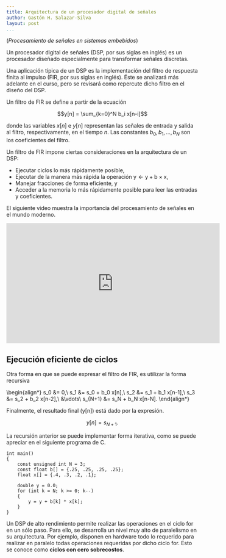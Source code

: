 ```yaml
---
title: Arquitectura de un procesador digital de señales
author: Gastón H. Salazar-Silva
layout: post
...
```


(*Procesamiento de señales en sistemas embebidos*)

Un procesador digital de señales (DSP, por sus siglas en inglés) es un procesador diseñado especialmente para transformar señales discretas.

Una aplicación típica de un DSP es la implementación del filtro de respuesta finita al impulso (FIR, por sus siglas en inglés). Éste se analizará más adelante en el curso, pero se revisará como repercute dicho filtro en el diseño del DSP.

Un filtro de FIR se define a partir de la ecuación


$$y[n] = \sum_{k=0}^N b_i x[n-i]$$

donde las variables $x[n]$ e $y[n]$ representan las señales de entrada y salida al filtro, respectivamente, en el tiempo $n$. Las constantes $b_0, b_1, \ldots, b_N$ son los coeficientes del filtro.

Un filtro de FIR impone ciertas consideraciones en la arquitectura de un DSP:

* Ejecutar ciclos lo más rápidamente posible,
* Ejecutar de la manera más rápida la operación y ← y + b × x,
* Manejar fracciones de forma eficiente, y
* Acceder a la memoria lo más rápidamente posible para leer las entradas y coeficientes.

El siguiente video muestra la importancia del procesamiento de señales en el mundo moderno.

<iframe width="560" height="315" src="https://www.youtube.com/embed/EErkgr1MWw0" frameborder="0" allow="accelerometer; autoplay; clipboard-write; encrypted-media; gyroscope; picture-in-picture" allowfullscreen></iframe>

## Ejecución eficiente de ciclos

Otra forma en que se puede expresar el filtro de FIR, es utilizar la forma recursiva



\begin{align*} s_0 &= 0,\\ s_1 &= s_0 + b_0 x[n],\\ s_2 &= s_1 + b_1 x[n-1],\\ s_3 &= s_2 + b_2 x[n-2],\\ &\vdots\\ s_{N+1} &= s_N + b_N x[n-N]. \end{align*}

Finalmente, el resultado final \(y[n]\) está dado por la expresión.

$$y[n] = s_{N+1}.$$

La recursión anterior se puede implementar forma iterativa, como se puede apreciar en el siguiente programa de C.

~~~{C}
int main()
{
    const unsigned int N = 3;
    const float b[] = {.25, .25, .25, .25};
    float x[] = {.4, .3, .2, .1};

    double y = 0.0;
    for (int k = N; k >= 0; k--)
    {
        y = y + b[k] * x[k];
    }
}
~~~

Un DSP de alto rendimiento permite realizar las operaciones en el ciclo for en un sólo paso. Para ello, se desarrolla un nivel muy alto de paralelismo en su arquitectura. Por ejemplo, disponen en hardware todo lo requerido para realizar en paralelo todas operaciones requeridas por dicho ciclo for. Esto se conoce como **ciclos con cero sobrecostos**.
